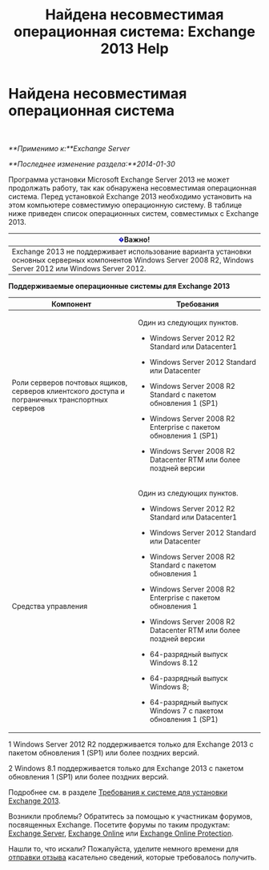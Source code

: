 ﻿---
title: 'Найдена несовместимая операционная система: Exchange 2013 Help'
TOCTitle: Найдена несовместимая операционная система
ms:assetid: a3a948d9-4991-4088-9013-0a4c944295e4
ms:mtpsurl: https://technet.microsoft.com/ru-ru/library/ms.exch.setupreadiness.validosversion(v=EXCHG.150)
ms:contentKeyID: 50488772
ms.date: 04/30/2018
mtps_version: v=EXCHG.150
ms.translationtype: HT
---

# Найдена несовместимая операционная система

 

_**Применимо к:**Exchange Server_

_**Последнее изменение раздела:**2014-01-30_

Программа установки Microsoft Exchange Server 2013 не может продолжать работу, так как обнаружена несовместимая операционная система. Перед установкой Exchange 2013 необходимо установить на этом компьютере совместимую операционную систему. В таблице ниже приведен список операционных систем, совместимых с Exchange 2013.

<table>
<thead>
<tr class="header">
<th><img src="images/Dd876857.important(EXCHG.150).gif" title="Важно" alt="Важно" />Важно!</th>
</tr>
</thead>
<tbody>
<tr class="odd">
<td>Exchange 2013 не поддерживает использование варианта установки основных серверных компонентов Windows Server 2008 R2, Windows Server 2012 или Windows Server 2012.</td>
</tr>
</tbody>
</table>


**Поддерживаемые операционные системы для Exchange 2013**


<table>
<colgroup>
<col style="width: 50%" />
<col style="width: 50%" />
</colgroup>
<thead>
<tr class="header">
<th>Компонент</th>
<th>Требования</th>
</tr>
</thead>
<tbody>
<tr class="odd">
<td><p>Роли серверов почтовых ящиков, серверов клиентского доступа и пограничных транспортных серверов</p></td>
<td><p>Один из следующих пунктов.</p>
<ul>
<li><p>Windows Server 2012 R2 Standard или Datacenter1</p></li>
<li><p>Windows Server 2012 Standard или Datacenter</p></li>
<li><p>Windows Server 2008 R2 Standard с пакетом обновления 1 (SP1)</p></li>
<li><p>Windows Server 2008 R2 Enterprise с пакетом обновления 1 (SP1)</p></li>
<li><p>Windows Server 2008 R2 Datacenter RTM или более поздней версии</p></li>
</ul></td>
</tr>
<tr class="even">
<td><p>Средства управления</p></td>
<td><p>Один из следующих пунктов.</p>
<ul>
<li><p>Windows Server 2012 R2 Standard или Datacenter1</p></li>
<li><p>Windows Server 2012 Standard или Datacenter</p></li>
<li><p>Windows Server 2008 R2 Standard с пакетом обновления 1</p></li>
<li><p>Windows Server 2008 R2 Enterprise с пакетом обновления 1</p></li>
<li><p>Windows Server 2008 R2 Datacenter RTM или более поздней версии</p></li>
<li><p>64-разрядный выпуск Windows 8.12</p></li>
<li><p>64-разрядный выпуск Windows 8;</p></li>
<li><p>64-разрядный выпуск Windows 7 с пакетом обновления 1 (SP1)</p></li>
</ul></td>
</tr>
</tbody>
</table>


1 Windows Server 2012 R2 поддерживается только для Exchange 2013 с пакетом обновления 1 (SP1) или более поздних версий.

2 Windows 8.1 поддерживается только для Exchange 2013 с пакетом обновления 1 (SP1) или более поздних версий.

Подробнее см. в разделе [Требования к системе для установки Exchange 2013](exchange-2013-system-requirements-exchange-2013-help.md).

Возникли проблемы? Обратитесь за помощью к участникам форумов, посвященных Exchange. Посетите форумы по таким продуктам: [Exchange Server](https://go.microsoft.com/fwlink/p/?linkid=60612), [Exchange Online](https://go.microsoft.com/fwlink/p/?linkid=267542) или [Exchange Online Protection](https://go.microsoft.com/fwlink/p/?linkid=285351).

Нашли то, что искали? Пожалуйста, уделите немного времени для [отправки отзыва](mailto:exsetuphelpfeedback@microsoft.com?subject=exchange%202013%20setup%20help%20feedbac) касательно сведений, которые требовалось получить.


